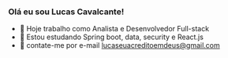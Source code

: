 ### Olá eu sou Lucas Cavalcante!

- 🔭 Hoje trabalho como Analista e Desenvolvedor Full-stack
- 🌱 Estou estudando Spring boot, data, security e React.js
- 💬 contate-me por e-mail lucaseuacreditoemdeus@gmail.com
